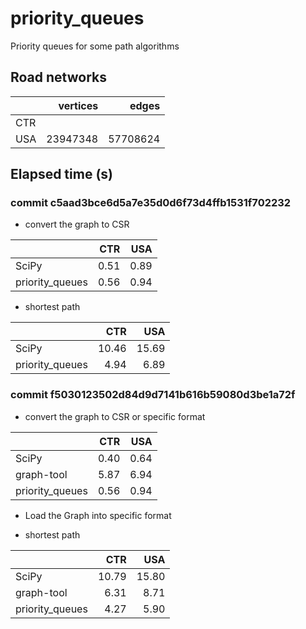 # priority_queues
Priority queues for some path algorithms

## Road networks

|  | vertices | edges |
|---|---:|---:|
| CTR |  |  |
| USA | 23947348 | 57708624 |

## Elapsed time (s)

### commit c5aad3bce6d5a7e35d0d6f73d4ffb1531f702232

* convert the graph to CSR

|  | CTR | USA |
|---|---:|---:|
| SciPy | 0.51 | 0.89 |
| priority_queues |  0.56 | 0.94 |

* shortest path

|  | CTR | USA |
|---|---:|---:|
| SciPy | 10.46 | 15.69 |
| priority_queues |  4.94 | 6.89 |

### commit f5030123502d84d9d7141b616b59080d3be1a72f

* convert the graph to CSR or specific format

|  | CTR | USA |
|---|---:|---:|
| SciPy | 0.40 | 0.64 |
| graph-tool | 5.87 | 6.94 |
| priority_queues | 0.56 | 0.94 |

* Load the Graph into specific format

* shortest path

|  | CTR | USA |
|---|---:|---:|
| SciPy | 10.79 | 15.80 |
| graph-tool | 6.31| 8.71 |
| priority_queues | 4.27 | 5.90 |